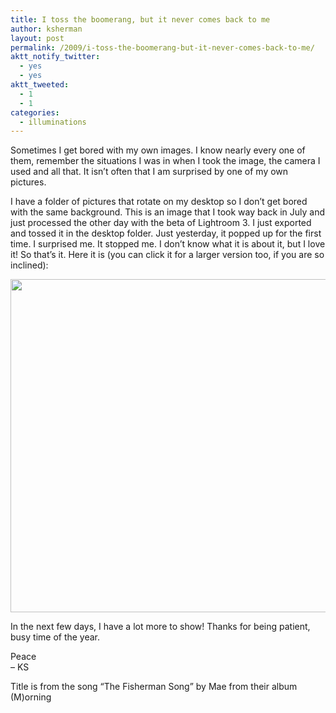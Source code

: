 ```yaml
---
title: I toss the boomerang, but it never comes back to me
author: ksherman
layout: post
permalink: /2009/i-toss-the-boomerang-but-it-never-comes-back-to-me/
aktt_notify_twitter:
  - yes
  - yes
aktt_tweeted:
  - 1
  - 1
categories:
  - illuminations
---
```

Sometimes I get bored with my own images. I know nearly every one of them, remember the situations I was in when I took the image, the camera I used and all that. It isn&#8217;t often that I am surprised by one of my own pictures.

I have a folder of pictures that rotate on my desktop so I don&#8217;t get bored with the same background. This is an image that I took way back in July and just processed the other day with the beta of Lightroom 3. I just exported and tossed it in the desktop folder. Just yesterday, it popped up for the first time. I surprised me. It stopped me. I don&#8217;t know what it is about it, but I love it! So that&#8217;s it. Here it is (you can click it for a larger version too, if you are so inclined):

[<img class="aligncenter" title="Corn Field" src="https://s3-us-west-2.amazonaws.com/assets.kshermphoto.com/2009PostsImages/October/27/CornSmall.jpg" alt="" width="800" height="533" />][1]

In the next few days, I have a lot more to show! Thanks for being patient, busy time of the year.

Peace  
&#8211; KS

Title is from the song &#8220;The Fisherman Song&#8221; by Mae from their album (M)orning

 [1]: https://s3-us-west-2.amazonaws.com/assets.kshermphoto.com/2009PostsImages/October/27/CornBig.jpg